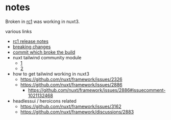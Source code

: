 # notes

Broken in [rc1](https://github.com/ilanc/test-nuxt-tailwind/commit/3d08959eda24d195f014cd33c5e868952b831566)  was working in nuxt3.

various links

- [rc1 release notes](https://github.com/nuxt/framework/releases/tag/v3.0.0-rc.1)
- [breaking changes](https://github.com/nuxt/framework/discussions/2883)
- [commit which broke the build](https://github.com/ilanc/test-nuxt-tailwind/commit/3d08959eda24d195f014cd33c5e868952b831566)
- nuxt tailwind community module
  - [1](https://tailwindcss.nuxtjs.org/setup)
  - [2](https://github.com/nuxt-community/tailwindcss-module)
- how to get tailwind working in nuxt3
  - https://github.com/nuxt/framework/issues/2326
  - https://github.com/nuxt/framework/issues/2886
    - https://github.com/nuxt/framework/issues/2886#issuecomment-1021132468
- headlessui / heroicons related
  - https://github.com/nuxt/framework/issues/3162
  - https://github.com/nuxt/framework/discussions/2883
